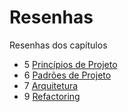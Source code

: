 # Resenhas
Resenhas dos capítulos 
- 5 [Princípios de Projeto](https://github.com/maraclaras/Resenhas/blob/main/Capítulos%205%20e%206/Capítulo%205.pdf) 
- 6 [Padrões de Projeto](https://github.com/maraclaras/Resenhas/blob/main/Capítulos%205%20e%206/Capítulo%206.pdf)
- 7 [Arquitetura](https://github.com/maraclaras/Resenhas/blob/main/Capítulos%207%20e%209/Capítulo%207.pdf)
- 9 [Refactoring](https://github.com/maraclaras/Resenhas/blob/main/Capítulos%207%20e%209/Capítulo%209.pdf)
